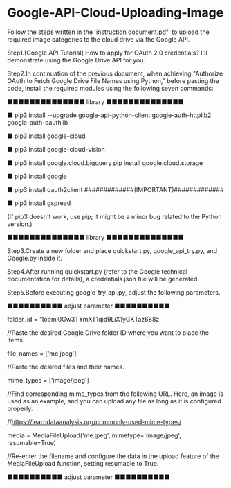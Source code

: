 # Google-API-Cloud-Uploading-Image
Follow the steps written in the 'instruction document.pdf' to upload the required image categories to the cloud drive via the Google API.

Step1.[Google API Tutorial] How to apply for OAuth 2.0 credentials? I'll demonstrate using the Google Drive API for you.

Step2.In continuation of the previous document, when achieving "Authorize OAuth to Fetch Google Drive File Names using Python," before pasting the code, install the required modules using the following seven commands:

■■■■■■■■■■■■■■  library  ■■■■■■■■■■■■■■

■ pip3 install --upgrade google-api-python-client google-auth-httplib2 google-auth-oauthlib

■ pip3 install google-cloud

■ pip3 install google-cloud-vision

■ pip3 install google.cloud.bigquery pip install google.cloud.storage

■ pip3 install google

■ pip3 install oauth2client     #############(IMPORTANT)#############

■ pip3 install gspread


(If pip3 doesn't work, use pip; it might be a minor bug related to the Python version.)

■■■■■■■■■■■■■■  library  ■■■■■■■■■■■■■■



Step3.Create a new folder and place quickstart.py, google_api_try.py, and Google.py inside it.

Step4.After running quickstart.py (refer to the Google technical documentation for details), a credentials.json file will be generated.

Step5.Before executing google_try_api.py, adjust the following parameters.


■■■■■■■■■■  adjust parameter  ■■■■■■■■■■

folder_id = '1opml0Gw3TYmXT1qid9LiX1yGKTaz688z'

//Paste the desired Google Drive folder ID where you want to place the items.


file_names = ['me.jpeg']

//Paste the desired files and their names.


mime_types = ['image/jpeg']

//Find corresponding mime_types from the following URL. Here, an image is used as an example, and you can upload any file as long as it is configured properly.

//https://learndataanalysis.org/commonly-used-mime-types/


media = MediaFileUpload('me.jpeg', mimetype='image/jpeg', resumable=True)

//Re-enter the filename and configure the data in the upload feature of the MediaFileUpload function, setting resumable to True.

■■■■■■■■■■  adjust parameter  ■■■■■■■■■■

